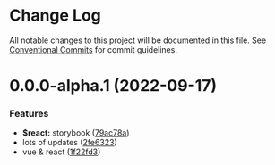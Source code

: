 # Change Log

All notable changes to this project will be documented in this file.
See [Conventional Commits](https://conventionalcommits.org) for commit guidelines.

# 0.0.0-alpha.1 (2022-09-17)


### Features

* **$react:** storybook ([79ac78a](https://github.com/watermarkjs/watermark/commit/79ac78a4c41f4e21e8a48ca7ca2c8ad52d647d9a))
* lots of updates ([2fe6323](https://github.com/watermarkjs/watermark/commit/2fe6323b1a67f326bed9032d19b8fc1820851bdc))
* vue & react ([1f22fd3](https://github.com/watermarkjs/watermark/commit/1f22fd396868b43762959bb416f4661df60b0abf))
